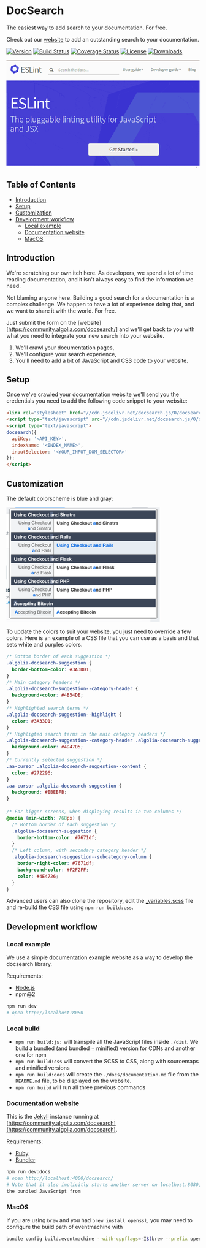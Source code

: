 # DocSearch

The easiest way to add search to your documentation. For free.

Check out our [website][3] to add an outstanding search to your documentation.

[![Version][version-svg]][package-url] [![Build Status][travis-svg]][travis-url] [![Coverage Status][coveralls-svg]][coveralls-url] [![License][license-image]][license-url] [![Downloads][downloads-image]][downloads-url]

[version-svg]: https://img.shields.io/npm/v/docsearch.js.svg?style=flat-square
[package-url]: https://npmjs.org/package/docsearch.js
[travis-svg]: https://img.shields.io/travis/algolia/docsearch/master.svg?style=flat-square
[travis-url]: https://travis-ci.org/algolia/docsearch
[coveralls-svg]: https://img.shields.io/coveralls/algolia/docsearch/master.svg?style=flat-square
[coveralls-url]: https://coveralls.io/github/algolia/docsearch?branch=docs%2Fbadges
[license-image]: http://img.shields.io/badge/license-MIT-green.svg?style=flat-square
[license-url]: LICENSE
[downloads-image]: https://img.shields.io/npm/dm/docsearch.js.svg?style=flat-square
[downloads-url]: http://npm-stat.com/charts.html?package=docsearch.js
[docsearch-website]: https://community.algolia.com/docsearch/?utm_medium=social-owned&utm_source=GitHub&utm_campaign=docsearch%20repository
[docsearch-website-docs]: https://community.algolia.com/docsearch/documentation/?utm_medium=social-owned&utm_source=GitHub&utm_campaign=docsearch%20repository

![Eslint][4]

<!-- START doctoc generated TOC please keep comment here to allow auto update -->
<!-- DON'T EDIT THIS SECTION, INSTEAD RE-RUN doctoc TO UPDATE -->
## Table of Contents

- [Introduction][5]
- [Setup][6]
- [Customization][7]
- [Development workflow][8]
  - [Local example][9]
  - [Documentation website][10]
  - [MacOS][11]

<!-- END doctoc generated TOC please keep comment here to allow auto update -->

<!-- START documentation.md -->

## Introduction

We're scratching our own itch here. As developers, we spend a lot of time reading documentation, and it isn't always easy to find the information we need.

Not blaming anyone here. Building a good search for a documentation is a complex challenge. We happen to have a lot of experience doing that, and we want to share it with the world. For free.

Just submit the form on the [website][https://community.algolia.com/docsearch/] and we'll get back to you with what you need to integrate your new search into your website.

 1. We'll crawl your documentation pages,
 2. We'll configure your search experience,
 3. You'll need to add a bit of JavaScript and CSS code to your website.

## Setup

Once we've crawled your documentation website we'll send you the credentials you need to add the following code snippet to your website:

```html
<link rel="stylesheet" href="//cdn.jsdelivr.net/docsearch.js/0/docsearch.min.css" />
<script type="text/javascript" src="//cdn.jsdelivr.net/docsearch.js/0/docsearch.min.js"></script>
<script type="text/javascript">
docsearch({
  apiKey: '<API_KEY>',
  indexName: '<INDEX_NAME>',
  inputSelector: '<YOUR_INPUT_DOM_SELECTOR>'
});
</script>
```

## Customization

The default colorscheme is blue and gray:

![Default colorscheme][12]

To update the colors to suit your website, you just need to override a few
colors. Here is an example of a CSS file that you can use as a basis and that
sets white and purples colors.

```css
/* Bottom border of each suggestion */
.algolia-docsearch-suggestion {
  border-bottom-color: #3A3DD1;
}
/* Main category headers */
.algolia-docsearch-suggestion--category-header {
  background-color: #4B54DE;
}
/* Highlighted search terms */
.algolia-docsearch-suggestion--highlight {
  color: #3A33D1;
}
/* Highligted search terms in the main category headers */
.algolia-docsearch-suggestion--category-header .algolia-docsearch-suggestion--highlight  {
  background-color: #4D47D5;
}
/* Currently selected suggestion */
.aa-cursor .algolia-docsearch-suggestion--content {
  color: #272296;
}
.aa-cursor .algolia-docsearch-suggestion {
  background: #EBEBFB;
}

/* For bigger screens, when displaying results in two columns */
@media (min-width: 768px) {
  /* Bottom border of each suggestion */
  .algolia-docsearch-suggestion {
    border-bottom-color: #7671df;
  }
  /* Left column, with secondary category header */
  .algolia-docsearch-suggestion--subcategory-column {
    border-right-color: #7671df;
    background-color: #F2F2FF;
    color: #4E4726;
  }
}
```

Advanced users can also clone the repository, edit the [_variables.scss][13]
file and re-build the CSS file using `npm run build:css`.

<!-- END documentation.md -->

## Development workflow

### Local example

We use a simple documentation example website as a way to develop the docsearch library.

Requirements:
- [Node.js][15]
- npm@2

```sh
npm run dev
# open http://localhost:8080
```

### Local build

- `npm run build:js:` will transpile all the JavaScript files inside `./dist`.
  We build a bundled (and bundled + minified) version for CDNs and another one
  for npm
- `npm run build:css` will convert the SCSS to CSS, along with sourcemaps and
  minified versions
- `npm run build:docs` will create the `./docs/documentation.md` file from the
  `README.md` file, to be displayed on the website.
- `npm run build` will run all three previous commands

### Documentation website

This is the [Jekyll][16] instance running at [https://community.algolia.com/docsearch](https://community.algolia.com/docsearch).

Requirements:
- [Ruby][17]
- [Bundler][18]

```sh
npm run dev:docs
# open http://localhost:4000/docsearch/
# Note that it also implicitly starts another server on localhost:8080, to load
the bundled JavaScript from
```

### MacOS

If you are using `brew` and you had `brew install openssl`, you may need to configure the build path of eventmachine with

```sh
bundle config build.eventmachine --with-cppflags=-I$(brew --prefix openssl)/include
```


[1]: https://travis-ci.org/algolia/docsearch.svg?branch=master
[2]: https://badge.fury.io/js/docsearch.js.svg
[3]: https://community.algolia.com/docsearch/
[4]: ./docs/img/showcase/example-eslint.gif
[5]: #introduction
[6]: #setup
[7]: #customization
[8]: #development-workflow
[9]: #local-example
[10]: #documentation-website
[11]: #macos
[12]: ./docs/img/default-colorscheme.png
[13]: https://github.com/algolia/docsearch/blob/master/src/styles/_variables.scss
[14]: https://github.com/algolia/docsearch/blob/master/dev/docsearch-styling.css
[15]: https://nodejs.org/en/
[16]: https://jekyllrb.com/
[17]: https://www.ruby-lang.org/en/
[18]: http://bundler.io/
